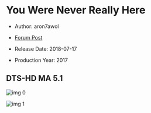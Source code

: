 # You Were Never Really Here

* Author: aron7awol

* [Forum Post](https://www.avsforum.com/threads/bass-eq-for-filtered-movies.2995212/post-58678218)

* Release Date: 2018-07-17
* Production Year: 2017

## DTS-HD MA 5.1

![img 0](https://i.imgur.com/tJQb1jd.jpg)

![img 1](https://i.imgur.com/ZgTuzJQ.png)

